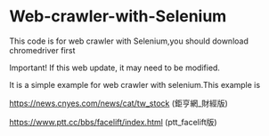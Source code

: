 # Web-crawler-with-Selenium
This code is for web crawler with Selenium,you should download chromedriver first

Important! If this web update, it may need to be modified.

It is a simple example for web crawler with selenium.This example is 

https://news.cnyes.com/news/cat/tw_stock  (鉅亨網_財經版)



https://www.ptt.cc/bbs/facelift/index.html  (ptt_facelift版)
